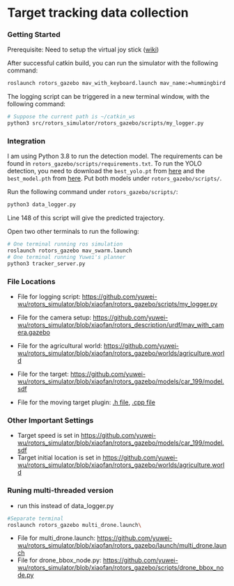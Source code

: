 # Target tracking data collection

### Getting Started

Prerequisite: Need to setup the virtual joy stick ([wiki](https://github.com/ethz-asl/rotors_simulator/wiki/Setup-virtual-keyboard-joystick))

After successful catkin build, you can run the simulator with the following command:

```bash
roslaunch rotors_gazebo mav_with_keyboard.launch mav_name:=hummingbird world_name:=agriculture
```

The logging script can be triggered in a new terminal window, with the following command:

```bash
# Suppose the current path is ~/catkin_ws
python3 src/rotors_simulator/rotors_gazebo/scripts/my_logger.py

```

### Integration
I am using Python 3.8 to run the detection model. The requirements can be found in `rotors_gazebo/scripts/requirements.txt`.
To run the YOLO detection, you need to download the `best_yolo.pt` from [here](https://drive.google.com/file/d/13hKl5SC1ntilpZSolp6-cfXE_w6vSSQH/view?usp=sharing) and the `best_model.pth` from [here](https://drive.google.com/file/d/1BcnYvoRmn2784whT3mFO7aKgoJ9nPx3D/view?usp=sharing). Put both models under `rotors_gazebo/scripts/`.

Run the following command under `rotors_gazebo/scripts/`:
```bash
python3 data_logger.py
```
Line 148 of this script will give the predicted trajectory.

Open two other terminals to run the following:
```bash
# One terminal running ros simulation
roslaunch rotors_gazebo mav_swarm.launch
# One terminal running Yuwei's planner
python3 tracker_server.py
```

### File Locations

* File for logging script: https://github.com/yuwei-wu/rotors_simulator/blob/xiaofan/rotors_gazebo/scripts/my_logger.py
* File for the camera setup: https://github.com/yuwei-wu/rotors_simulator/blob/xiaofan/rotors_description/urdf/mav_with_camera.gazebo

* File for the agricultural world: https://github.com/yuwei-wu/rotors_simulator/blob/xiaofan/rotors_gazebo/worlds/agriculture.world
* File for the target: https://github.com/yuwei-wu/rotors_simulator/blob/xiaofan/rotors_gazebo/models/car_199/model.sdf
* File for the moving target plugin: [.h file](https://github.com/yuwei-wu/rotors_simulator/blob/xiaofan/rotors_gazebo_plugins/include/rotors_gazebo_plugins/moving_target_plugin.h), [.cpp file](https://github.com/yuwei-wu/rotors_simulator/blob/xiaofan/rotors_gazebo_plugins/src/moving_target_plugin.cpp)

### Other Important Settings
* Target speed is set in https://github.com/yuwei-wu/rotors_simulator/blob/xiaofan/rotors_gazebo/models/car_199/model.sdf
* Target initial location is set in https://github.com/yuwei-wu/rotors_simulator/blob/xiaofan/rotors_gazebo/worlds/agriculture.world


### Runing multi-threaded version
* run this instead of data_logger.py
```bash
#Separate terminal
roslaunch rotors_gazebo multi_drone.launch\
```

* File for multi_drone.launch: https://github.com/yuwei-wu/rotors_simulator/blob/xiaofan/rotors_gazebo/launch/multi_drone.launch
* File for drone_bbox_node.py: https://github.com/yuwei-wu/rotors_simulator/blob/xiaofan/rotors_gazebo/scripts/drone_bbox_node.py

